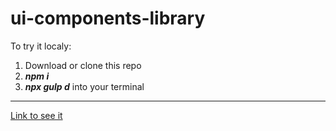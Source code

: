 # ui-components-library

To try it localy:
1. Download or clone this repo
2. ***npm i***
3. ***npx gulp d*** into your terminal

---

[Link to see it](https://stan0men.github.io/UI_library/dist/)
